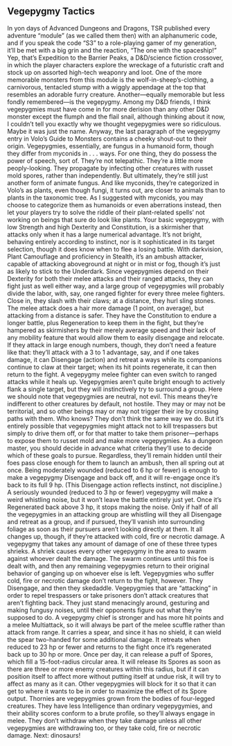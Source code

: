 ## Vegepygmy Tactics

In yon days of Advanced Dungeons and Dragons, TSR published every adventure “module” (as we called them then) with an alphanumeric code, and if you speak the code “S3” to a role-playing gamer of my generation, it’ll be met with a big grin and the reaction, “The one with the spaceship!” Yep, that’s Expedition to the Barrier Peaks, a D&D/science fiction crossover, in which the player characters explore the wreckage of a futuristic craft and stock up on assorted high-tech weaponry and loot.
One of the more memorable monsters from this module is the wolf-in-sheep’s-clothing, a carnivorous, tentacled stump with a wiggly appendage at the top that resembles an adorable furry creature. Another—equally memorable but less fondly remembered—is the vegepygmy. Among my D&D friends, I think vegepygmies must have come in for more derision than any other D&D monster except the flumph and the flail snail, although thinking about it now, I couldn’t tell you exactly why we thought vegepygmies were so ridiculous. Maybe it was just the name. Anyway, the last paragraph of the vegepygmy entry in Volo’s Guide to Monsters contains a cheeky shout-out to their origin.
Vegepygmies, essentially, are fungus in a humanoid form, though they differ from myconids in . . . ways. For one thing, they do possess the power of speech, sort of. They’re not telepathic. They’re a little more peoply-looking. They propagate by infecting other creatures with russet mold spores, rather than independently. But ultimately, they’re still just another form of animate fungus. And like myconids, they’re categorized in Volo’s as plants, even though fungi, it turns out, are closer to animals than to plants in the taxonomic tree. As I suggested with myconids, you may choose to categorize them as humanoids or even aberrations instead, then let your players try to solve the riddle of their plant-related spells’ not working on beings that sure do look like plants.
Your basic vegepygmy, with low Strength and high Dexterity and Constitution, is a skirmisher that attacks only when it has a large numerical advantage. It’s not bright, behaving entirely according to instinct, nor is it sophisticated in its target selection, though it does know when to flee a losing battle. With darkvision, Plant Camouflage and proficiency in Stealth, it’s an ambush attacker, capable of attacking aboveground at night or in mist or fog, though it’s just as likely to stick to the Underdark.
Since vegepygmies depend on their Dexterity for both their melee attacks and their ranged attacks, they can fight just as well either way, and a large group of vegepygmies will probably divide the labor, with, say, one ranged fighter for every three melee fighters. Close in, they slash with their claws; at a distance, they hurl sling stones. The melee attack does a hair more damage (1 point, on average), but attacking from a distance is safer.
They have the Constitution to endure a longer battle, plus Regeneration to keep them in the fight, but they’re hampered as skirmishers by their merely average speed and their lack of any mobility feature that would allow them to easily disengage and relocate. If they attack in large enough numbers, though, they don’t need a feature like that: they’ll attack with a 3 to 1 advantage, say, and if one takes damage, it can Disengage (action) and retreat a ways while its companions continue to claw at their target; when its hit points regenerate, it can then return to the fight. A vegepygmy melee fighter can even switch to ranged attacks while it heals up.
Vegepygmies aren’t quite bright enough to actively flank a single target, but they will instinctively try to surround a group. Here we should note that vegepygmies are neutral, not evil. This means they’re indifferent to other creatures by default, not hostile. They may or may not be territorial, and so other beings may or may not trigger their ire by crossing paths with them. Who knows? They don’t think the same way we do. But it’s entirely possible that vegepygmies might attack not to kill trespassers but simply to drive them off, or for that matter to take them prisoner—perhaps to expose them to russet mold and make more vegepygmies. As a dungeon master, you should decide in advance what criteria they’ll use to decide which of these goals to pursue.
Regardless, they’ll remain hidden until their foes pass close enough for them to launch an ambush, then all spring out at once. Being moderately wounded (reduced to 6 hp or fewer) is enough to make a vegepygmy Disengage and back off, and it will re-engage once it’s back to its full 9 hp. (This Disengage action reflects instinct, not discipline.) A seriously wounded (reduced to 3 hp or fewer) vegepygmy will make a weird whistling noise, but it won’t leave the battle entirely just yet. Once it’s Regenerated back above 3 hp, it stops making the noise. Only if half of all the vegepygmies in an attacking group are whistling will they all Disengage and retreat as a group, and if pursued, they’ll vanish into surrounding foliage as soon as their pursuers aren’t looking directly at them.
It all changes up, though, if they’re attacked with cold, fire or necrotic damage. A vegepygmy that takes any amount of damage of one of these three types shrieks. A shriek causes every other vegepygmy in the area to swarm against whoever dealt the damage. The swarm continues until this foe is dealt with, and then any remaining vegepygmies return to their original behavior of ganging up on whoever else is left. Vegepygmies who suffer cold, fire or necrotic damage don’t return to the fight, however. They Disengage, and then they skedaddle.
Vegepygmies that are “attacking” in order to repel trespassers or take prisoners don’t attack creatures that aren’t fighting back. They just stand menacingly around, gesturing and making fungusy noises, until their opponents figure out what they’re supposed to do.
A vegepygmy chief is stronger and has more hit points and a melee Multiattack, so it will always be part of the melee scuffle rather than attack from range. It carries a spear, and since it has no shield, it can wield the spear two-handed for some additional damage. It retreats when reduced to 23 hp or fewer and returns to the fight once it’s regenerated back up to 30 hp or more.
Once per day, it can release a puff of Spores, which fill a 15-foot-radius circular area. It will release its Spores as soon as there are three or more enemy creatures within this radius, but if it can position itself to affect more without putting itself at undue risk, it will try to affect as many as it can. Other vegepygmies will block for it so that it can get to where it wants to be in order to maximize the effect of its Spore output.
Thornies are vegepygmies grown from the bodies of four-legged creatures. They have less Intelligence than ordinary vegepygymies, and their ability scores conform to a brute profile, so they’ll always engage in melee. They don’t withdraw when they take damage unless all other vegepygmies are withdrawing too, or they take cold, fire or necrotic damage.
Next: dinosaurs!
